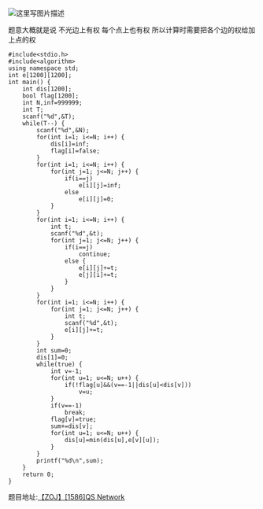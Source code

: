 ![这里写图片描述](http://img.blog.csdn.net/20160220155341776)

题意大概就是说
不光边上有权 每个点上也有权 所以计算时需要把各个边的权给加上点的权

```
#include<stdio.h>
#include<algorithm>
using namespace std;
int e[1200][1200];
int main() {
	int dis[1200];
	bool flag[1200];
	int N,inf=999999;
	int T;
	scanf("%d",&T);
	while(T--) {
		scanf("%d",&N);
		for(int i=1; i<=N; i++) {
			dis[i]=inf;
			flag[i]=false;
		}
		for(int i=1; i<=N; i++) {
			for(int j=1; j<=N; j++) {
				if(i==j)
					e[i][j]=inf;
				else
					e[i][j]=0;
			}
		}
		for(int i=1; i<=N; i++) {
			int t;
			scanf("%d",&t);
			for(int j=1; j<=N; j++) {
				if(i==j)
					continue;
				else {
					e[i][j]+=t;
					e[j][i]+=t;
				}
			}
		}
		for(int i=1; i<=N; i++) {
			for(int j=1; j<=N; j++) {
				int t;
				scanf("%d",&t);
				e[i][j]+=t;
			}
		}
		int sum=0;
		dis[1]=0;
		while(true) {
			int v=-1;
			for(int u=1; u<=N; u++) {
				if(!flag[u]&&(v==-1||dis[u]<dis[v]))
					v=u;
			}
			if(v==-1)
				break;
			flag[v]=true;
			sum+=dis[v];
			for(int u=1; u<=N; u++) {
				dis[u]=min(dis[u],e[v][u]);
			}
		}
		printf("%d\n",sum);
	}
	return 0;
}

```



题目地址:[【ZOJ】[1586]QS Network](http://acm.zju.edu.cn/onlinejudge/showProblem.do?problemCode=1586)